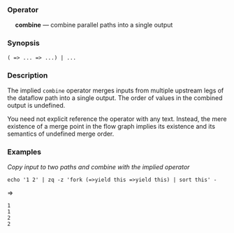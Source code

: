 ### Operator

&emsp; **combine** &mdash; combine parallel paths into a single output

### Synopsis

```
( => ... => ...) | ...
```
### Description

The implied `combine` operator merges inputs from multiple upstream legs of
the dataflow path into a single output.  The order of values in the combined
output is undefined.

You need not explicit reference the operator with any text.  Instead, the
mere existence of a merge point in the flow graph implies its existence
and its semantics of undefined merge order.

### Examples

_Copy input to two paths and combine with the implied operator_
```mdtest-command
echo '1 2' | zq -z 'fork (=>yield this =>yield this) | sort this' -
```
=>
```mdtest-output
1
1
2
2
```

